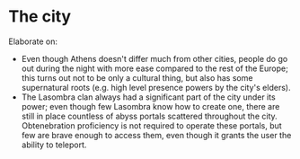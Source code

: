 # The city

Elaborate on:

* Even though Athens doesn't differ much from other cities, people do go out during the night with more ease compared to the rest of the Europe; this turns out not to be only a cultural thing, but also has some supernatural roots \(e.g. high level presence powers by the city's elders\).
* The Lasombra clan always had a significant part of the city under its power; even though few Lasombra know how to create one, there are still in place countless of abyss portals scattered throughout the city. Obtenebration proficiency is not required to operate these portals, but few are brave enough to access them, even though it grants the user the ability to teleport.






